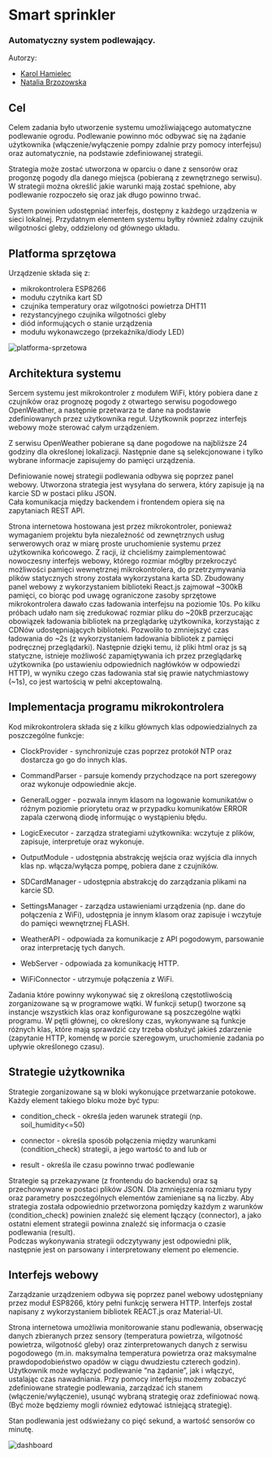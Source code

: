 # Smart sprinkler

### Automatyczny system podlewający. 
 
Autorzy:  
- [Karol Hamielec](https://github.com/lewelyn7)   
- [Natalia Brzozowska](https://github.com/brzozia) 

## Cel

Celem zadania było utworzenie systemu umożliwiającego automatyczne podlewanie ogrodu. Podlewanie powinno móc odbywać się na żądanie użytkownika (włączenie/wyłączenie pompy zdalnie przy pomocy interfejsu) oraz automatycznie, na podstawie zdefiniowanej strategii.  

Strategia może zostać utworzona w oparciu o dane z sensorów oraz progonzę pogody dla danego miejsca (pobieraną z zewnętrznego serwisu). W strategii można określić jakie warunki mają zostać spełnione, aby podlewanie rozpoczeło się oraz jak długo powinno trwać. 

System powinien udostępniać interfejs, dostępny z każdego urządzenia w sieci lokalnej.
Przydatnym elementem systemu byłby również zdalny czujnik wilgotności gleby, oddzielony od głównego układu.

## Platforma sprzętowa 
Urządzenie składa się z: 
* mikrokontrolera ESP8266
* modułu czytnika kart SD
* czujnika temperatury oraz wilgotności powietrza DHT11
* rezystancyjnego czujnika wilgotności gleby
* diód informujących o stanie urządzenia
* modułu wykonawczego (przekaźnika/diody LED)
 
![platforma-sprzetowa](/img/uklad.png)

## Architektura systemu  
Sercem systemu jest mikrokontroler z modułem WiFi, który pobiera  dane z czujników oraz prognozę pogody z otwartego serwisu pogodowego OpenWeather, a następnie przetwarza te dane na podstawie zdefiniowanych przez użytkownika reguł. Użytkownik poprzez interfejs webowy może sterować całym urządzeniem.  
  
Z serwisu OpenWeather pobierane są dane pogodowe na najbliższe 24 godziny dla określonej lokalizacji. Następnie dane są selekcjonowane i tylko wybrane informacje zapisujemy do pamięci urządzenia.   
  
Definiowanie nowej strategii podlewania odbywa się poprzez panel webowy. Utworzona strategia jest wysyłana do serwera, który zapisuje ją na karcie SD w postaci pliku JSON.   
Cała komunikacja między backendem i frontendem opiera się na zapytaniach REST API.  
  
Strona internetowa hostowana jest przez mikrokontroler, ponieważ wymaganiem projektu była niezależność od zewnętrznych usług serwerowych oraz w miarę proste uruchomienie systemu przez użytkownika końcowego. Z racji, iż chcieliśmy zaimplementować nowoczesny interfejs webowy, którego rozmiar mógłby przekroczyć możliwości pamięci wewnętrznej mikrokontrolera, do przetrzymywania plików statycznych strony została wykorzystana karta SD. Zbudowany panel webowy z wykorzystaniem biblioteki React.js zajmował ~300kB pamięci, co biorąc pod uwagę ograniczone zasoby sprzętowe mikrokontrolera dawało czas ładowania interfejsu na poziomie 10s. Po kilku próbach udało nam się zredukować rozmiar pliku do ~20kB przerzucając obowiązek ładowania bibliotek na przeglądarkę użytkownika, korzystając z CDNów udostępniających biblioteki. Pozwoliło to zmniejszyć czas ładowania do ~2s (z wykorzystaniem ładowania bibliotek z pamięci podręcznej przeglądarki). Następnie dzięki temu, iż pliki html oraz js są statyczne, istnieje możliwość zapamiętywania ich przez przeglądarkę użytkownika (po ustawieniu odpowiednich nagłówków w odpowiedzi HTTP), w wyniku czego czas ładowania stał się prawie natychmiastowy (~1s), co jest wartością w pełni akceptowalną.  

## Implementacja programu mikrokontrolera 
Kod mikrokontrolera składa się z kilku głównych klas odpowiedzialnych za poszczególne funkcje: 

* ClockProvider - synchronizuje czas poprzez protokół NTP oraz dostarcza go go do innych klas. 

* CommandParser - parsuje komendy przychodzące na port szeregowy oraz wykonuje odpowiednie akcje.  

* GeneralLogger - pozwala innym klasom na logowanie komunikatów o różnym poziomie priorytetu oraz w przypadku komunikatów ERROR zapala czerwoną diodę informując o wystąpieniu błędu. 

* LogicExecutor - zarządza strategiami użytkownika: wczytuje z plików, zapisuje, interpretuje oraz wykonuje. 

* OutputModule - udostępnia abstrakcję wejścia oraz wyjścia  dla innych klas np. włącza/wyłącza pompę, pobiera dane z czujników. 

* SDCardManager - udostępnia abstrakcję do zarządzania plikami na karcie SD. 

* SettingsManager - zarządza ustawieniami urządzenia (np. dane do połączenia z WiFi), udostępnia je innym klasom oraz zapisuje i wczytuje do pamięci wewnętrznej FLASH. 

* WeatherAPI - odpowiada za komunikacje z API pogodowym, parsowanie oraz interpretację tych danych. 

* WebServer - odpowiada za komunikację HTTP. 

* WiFiConnector - utrzymuje połączenia z WiFi. 

Zadania które powinny wykonywać się z określoną częstotliwością zorganizowane są w programowe wątki.  W funkcji setup() tworzone są instancje wszystkich klas oraz konfigurowane są poszczególne wątki programu. W pętli głównej, co określony czas, wykonywane są funkcje różnych klas, które mają sprawdzić czy trzeba obsłużyć jakieś zdarzenie (zapytanie HTTP, komendę w porcie szeregowym, uruchomienie zadania po upływie określonego czasu). 


## Strategie użytkownika 
Strategie zorganizowane są w bloki wykonujące przetwarzanie potokowe. Każdy element takiego bloku może być typu: 

* condition_check - określa jeden warunek strategii (np. soil_humidity<=50) 

* connector - określa sposób połączenia między warunkami (condition_check) strategii, a jego wartość to and lub or 

* result - określa ile czasu powinno trwać podlewanie 

Strategie są przekazywane (z frontendu do backendu) oraz są przechowywane w postaci plików JSON. Dla zmniejszenia rozmiaru typy oraz parametry poszczególnych elementów zamieniane są na liczby. 
Aby strategia została odpowiednio przetworzona pomiędzy każdym z warunków (condition_check) powinien znaleźć się element łączący (connector), a jako ostatni element strategii powinna znaleźć się informacja o czasie podlewania (result).  
Podczas wykonywania strategii odczytywany jest odpowiedni plik, następnie jest on parsowany i  interpretowany element po elemencie.

## Interfejs webowy 
Zarządzanie urządzeniem odbywa się poprzez panel webowy udostępniany przez moduł ESP8266, który pełni funkcję serwera HTTP. Interfejs został napisany z wykorzystaniem bibliotek REACT.js oraz Material-UI. 

Strona internetowa umożliwia monitorowanie stanu podlewania, obserwację danych zbieranych przez sensory (temperatura powietrza, wilgotność powietrza, wilgotność gleby) oraz zinterpretowanych danych z serwisu pogodowego (m.in. maksymalna temperatura powietrza oraz maksymalne prawdopodobieństwo opadów w ciągu dwudziestu czterech godzin). Użytkownik może wyłączyć podlewanie “na żądanie”, jak i włączyć, ustalając czas nawadniania. 
Przy pomocy interfejsu możemy zobaczyć zdefiniowane strategie podlewania,  zarządzać ich stanem (włączenie/wyłączenie), usunąć wybraną strategię oraz  zdefiniować nową. (Być może będziemy mogli również edytować istniejącą strategię). 

Stan podlewania jest odświeżany co pięć sekund, a wartość sensorów co minutę.  
 
 ![dashboard](/img/dashboard.png) 
 
